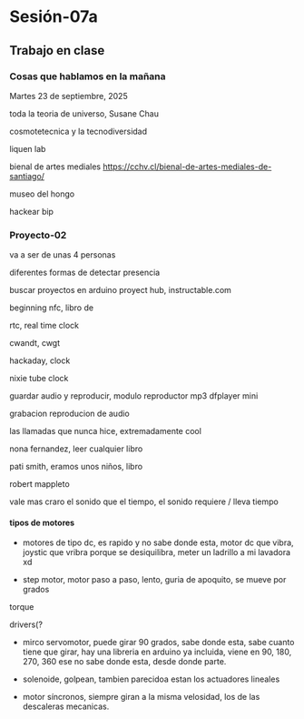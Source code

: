 # Sesión-07a

## Trabajo en clase

### Cosas que hablamos en la mañana

Martes 23 de septiembre, 2025

toda la teoria de universo, Susane Chau

cosmotetecnica y la tecnodiversidad

liquen lab

bienal de artes mediales https://cchv.cl/bienal-de-artes-mediales-de-santiago/

museo del hongo

hackear bip

### Proyecto-02

va a ser de unas 4 personas

diferentes formas de detectar presencia

buscar proyectos en arduino proyect hub, instructable.com

beginning nfc, libro de 

rtc, real time clock

cwandt, cwgt

hackaday, clock

nixie tube clock

guardar audio y reproducir, modulo reproductor mp3 dfplayer mini

grabacion reproducion de audio

las llamadas que nunca hice, extremadamente cool

nona fernandez, leer cualquier libro

pati smith, eramos unos niños, libro

robert mappleto

vale mas craro el sonido que el tiempo, el sonido requiere / lleva tiempo

#### tipos de motores

- motores de tipo dc, es rapido y no sabe donde esta, motor dc que vibra, joystic que vribra porque se desiquilibra, meter un ladrillo a mi lavadora xd

- step motor, motor paso a paso, lento, guria de apoquito, se mueve por grados

torque

drivers(?

- mirco servomotor, puede girar 90 grados, sabe donde esta, sabe cuanto tiene que girar, hay una libreria en arduino ya incluida, viene en 90, 180, 270, 360 ese no sabe donde esta, desde donde parte.

- solenoide, golpean, tambien parecidoa estan los actuadores lineales

- motor síncronos, siempre giran a la misma velosidad, los de las descaleras mecanicas.
